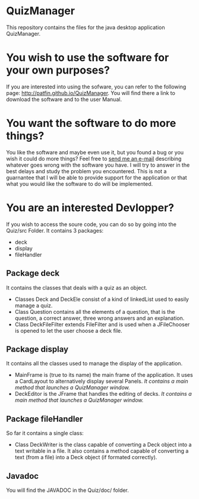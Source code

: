 # QuizManager
This repository contains the files for the java desktop application QuizManager.

<h1>You wish to use the software for your own purposes?</h1>

If you are interested into using the sofware, you can refer to the following page: <a href="http://patfin.github.io/QuizManager">http://patfin.github.io/QuizManager</a>. You will find there a link to download the software and to the user Manual. 


<h1>You want the software to do more things?</h1>

You like the software and maybe even use it, but you found a bug or you wish it could do more things? Feel free to <a href="mailto:finnertypatri@aol.fr" target="_blank">send me an e-mail</a> describing whatever goes wrong with the software you have. I will try to answer in the best delays and study the problem you encountered. This is not a guarnantee that I will be able to provide support for the application or that what you would like the software to do will be implemented.

<h1>You are an interested Devlopper?</h1>

If you wish to access the soure code, you can do so by going into the Quiz/src Folder. It contains 3 packages:
<ul>
<li>deck</li>
<li>display</li>
<li>fileHandler</li>
</ul>

<h2>Package deck</h2> 
It contains the classes that deals with a quiz as an object. 
<ul>
<li>Classes Deck and DeckEle consist of a kind of linkedList used to easily manage a quiz. </li>
<li>Class Question contains all the elements of a question, that is the question, a correct answer, three wrong answers and an explanation. </li>
<li>Class DeckFileFilter extends FileFilter and is used when a JFileChooser is opened to let the user choose a deck file. </li>
</ul>

<h2>Package display</h2> 
It contains all the classes used to manage the display of the application.
<ul>
<li>MainFrame is (true to its name) the main frame of the application. It uses a CardLayout to alternatively display several Panels. <em>It contains a main method that launches a QuizManager window.</em></li>
<li>DeckEditor is the JFrame that handles the editing of decks. <em>It contains a main method that launches a QuizManager window.</em></li>
</ul>

<h2>Package fileHandler</h2> 
So far it contains a single class:
<ul>
<li>Class DeckWriter is the class capable of converting a Deck object into a text writable in a file. It also contains a method capable of converting a text (from a file) into a Deck object (if formated correctly). </li>
</ul>

<h2>Javadoc</h2>
You will find the JAVADOC in the Quiz/doc/ folder.
